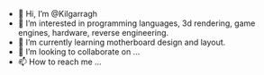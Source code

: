 - 👋 Hi, I’m @Kilgarragh
- 👀 I’m interested in programming languages, 3d rendering, game engines, hardware, reverse engineering.
- 🌱 I’m currently learning motherboard design and layout.
- 💞️ I’m looking to collaborate on ...
- 📫 How to reach me ...

<!---
Kilgarragh/Kilgarragh is a ✨ special ✨ repository because its `README.md` (this file) appears on your GitHub profile.
You can click the Preview link to take a look at your changes.
--->
